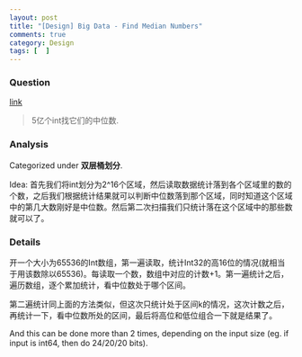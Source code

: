 ```yaml
---
layout: post
title: "[Design] Big Data - Find Median Numbers"
comments: true
category: Design
tags: [  ]
---
```


### Question 

[link](http://blog.csdn.net/v_july_v/article/details/7382693)

> 5亿个int找它们的中位数.

### Analysis

Categorized under __双层桶划分__.

Idea: 首先我们将int划分为2^16个区域，然后读取数据统计落到各个区域里的数的个数，之后我们根据统计结果就可以判断中位数落到那个区域，同时知道这个区域中的第几大数刚好是中位数。然后第二次扫描我们只统计落在这个区域中的那些数就可以了。

### Details

开一个大小为65536的Int数组，第一遍读取，统计Int32的高16位的情况(就相当于用该数除以65536)。每读取一个数，数组中对应的计数+1。第一遍统计之后，遍历数组，逐个累加统计，看中位数处于哪个区间。

第二遍统计同上面的方法类似，但这次只统计处于区间k的情况，这次计数之后，再统计一下，看中位数所处的区间，最后将高位和低位组合一下就是结果了。

And this can be done more than 2 times, depending on the input size (eg. if input is int64, then do 24/20/20 bits).
